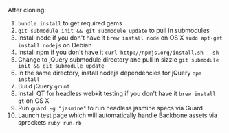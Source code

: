 After cloning:

1. `bundle install` to get required gems
2. `git submodule init && git submodule update` to pull in submodules
3. Install node if you don't have it `brew install node` on OS X `sudo apt-get install nodejs` on Debian
4. Install npm if you don't have it `curl http://npmjs.org/install.sh | sh`
5. Change to jQuery submodule directory and pull in sizzle `git submodule init && git submodule update`
6. In the same directory, install nodejs dependencies for jQuery `npm install`
7. Build jQuery `grunt`
8. Install QT for headless webkit testing if you don't have it `brew install qt` on OS X
9. Run `guard -g "jasmine"` to run headless jasmine specs via Guard
10. Launch test page which will automatically handle Backbone assets via sprockets `ruby run.rb`